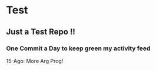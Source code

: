 # Test
## Just a Test Repo !!
### One Commit a Day to keep green my activity feed 

15-Ago: More Arg Prog!